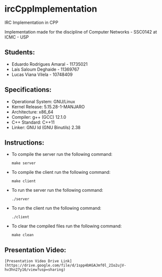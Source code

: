 # ircCppImplementation

IRC Implementation in CPP

Implementation made for the discipline of Computer Networks - SSC0142 at ICMC - USP

## Students:

- Eduardo Rodrigues Amaral - 11735021
- Laís Saloum Deghaide - 11369767
- Lucas Viana Vilela - 10748409

## Specifications:

- Operational System: GNU/Linux
- Kernel Release: 5.15.28-1-MANJARO
- Architecture: x86_64
- Compiler: g++ (GCC) 12.1.0
- C++ Standard: C++11
- Linker: GNU ld (GNU Binutils) 2.38

## Instructions:

 - To compile the server run the following command:
    ```
    make server
    ```
  - To compile the client run the following command:
      ```
      make client
      ```
  - To run the server run the following command:
      ```
      ./server
      ```
  - To run the client run the following command:
      ```
      ./client
      ```
  - To clear the compiled files run the following command:
      ```
      make clean
      ```

## Presentation Video:
    [Presentation Video Drive Link](https://drive.google.com/file/d/1spp4bKGAJmf0l_2Io2ujV-hv3hn27y16/view?usp=sharing)